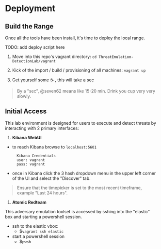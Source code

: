 # Deployment


## Build the Range

Once all the tools have been install, it's time to deploy the local range.

TODO: add deploy script here

1. Move into this repo's vagrant directory: `cd ThreatEmulation-DetectionLab/vagrant`

1. Kick of the import / build / provisioning of all machines: `vagrant up`

1. Get yourself some :coffee: , this will take a sec

> By a "sec", @seven62 means like 15-20 min. Drink you cup very very slowly.


## Initial Access

This lab environment is designed for users to execute and detect threats by interacting with 2 primary interfaces:

1. **Kibana WebUI**

- to reach Kibana browse to `localhost:5601`

        Kibana Credentials
        user: vagrant
        pass: vagrant

- once in Kibana click the 3 hash dropdown menu in the upper left corner of the UI and select the "Discover" tab.

> Ensure that the timepicker is set to the most recent timeframe, example "Last 24 hours".

1. **Atomic Redteam**

This adversary emulation toolset is accessed by sshing into the "elastic" box and starting a powershell session.

- ssh to the elastic vbox:
    - $`vagrant ssh elastic`
- start a powershell session
    - $`pwsh`